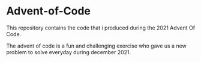 # Advent-of-Code

This repository contains the code that i produced during the 2021 Advent Of Code.

The advent of code is a fun and challenging exercise who gave us a new problem to solve everyday during december 2021.
